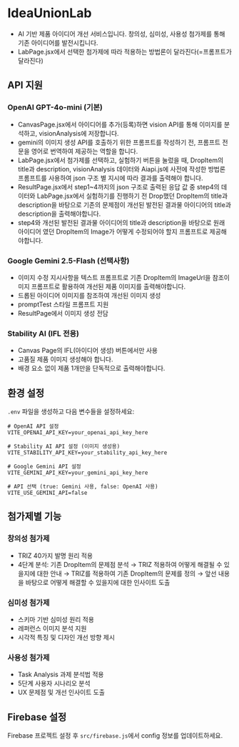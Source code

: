 # IdeaUnionLab

- AI 기반 제품 아이디어 개선 서비스입니다. 창의성, 심미성, 사용성 첨가제를 통해 기존 아이디어를 발전시킵니다.
- LabPage.jsx에서 선택한 첨가제에 따라 적용하는 방법론이 달라진다(=프롬프트가 달라진다)

## API 지원

### OpenAI GPT-4o-mini (기본)
- CanvasPage.jsx에서 아이디어를 추가(등록)하면 vision API를 통해 이미지를 분석하고, visionAnalysis에 저장합니다.
- gemini의 이미지 생성 API를 호출하기 위한 프롬프트를 작성하기 전, 프롬프트 전문을 영어로 번역하여 제공하는 역할을 합니다.
- LabPage.jsx에서 첨가제를 선택하고, 실험하기 버튼을 눌렀을 때, DropItem의 title과 description, visionAnalysis 데이터와 Aiapi.js에 사전에 작성한 방법론 프롬프트를 사용하여 json 구조 별 지시에 따라 결과를 출력해야 합니다.
- ResultPage.jsx에서 step1~4까지의 json 구조로 출력된 응답 값 중 step4의 데이터와 LabPage.jsx에서 실험하기를 진행하기 전 Drop했던 DropItem의 title과 description을 바탕으로 기존의 문제점이 개선된 발전된 결과물 아이디어의 title과 description을 출력해야합니다.
- step4와 개선된 발전된 결과물 아이디어의 title과 description을 바탕으로 원래 아이디어 였던 DropItem의 Image가 어떻게 수정되어야 할지 프롬프트로 제공해야합니다.

### Google Gemini 2.5-Flash (선택사항)
- 이미지 수정 지시사항을 텍스트 프롬프트로 기존 DropItem의 ImageUrl을 참조이미지 프롬프트로 활용하여 개선된 제품 이미지를 출력해야합니다.
- 드롭된 아이디어 이미지를 참조하여 개선된 이미지 생성
- promptTest 스타일 프롬프트 지원
- ResultPage에서 이미지 생성 전담

### Stability AI (IFL 전용)
- Canvas Page의 IFL(아이디어 생성) 버튼에서만 사용
- 고품질 제품 이미지 생성해야 합니다.
- 배경 요소 없이 제품 1개만을 단독적으로 출력해야합니다.

## 환경 설정
`.env` 파일을 생성하고 다음 변수들을 설정하세요:

```env
# OpenAI API 설정
VITE_OPENAI_API_KEY=your_openai_api_key_here

# Stability AI API 설정 (이미지 생성용)
VITE_STABILITY_API_KEY=your_stability_api_key_here

# Google Gemini API 설정
VITE_GEMINI_API_KEY=your_gemini_api_key_here

# API 선택 (true: Gemini 사용, false: OpenAI 사용)
VITE_USE_GEMINI_API=false
```

## 첨가제별 기능

### 창의성 첨가제
- TRIZ 40가지 발명 원리 적용
- 4단계 분석: 기존 DropItem의 문제점 분석 → TRIZ 적용하여 어떻게 해결될 수 있을지에 대한 안내 → TRIZ를 적용하여 기존 DropItem의 문제를 정의 → 앞선 내용을 바탕으로 어떻게 해결할 수 있을지에 대한 인사이트 도출

### 심미성 첨가제  
- 스키마 기반 심미성 원리 적용
- 레퍼런스 이미지 분석 지원
- 시각적 특징 및 디자인 개선 방향 제시

### 사용성 첨가제
- Task Analysis 과제 분석법 적용
- 5단계 사용자 시나리오 분석
- UX 문제점 및 개선 인사이트 도출

## Firebase 설정
Firebase 프로젝트 설정 후 `src/firebase.js`에서 config 정보를 업데이트하세요.
